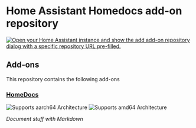 # Home Assistant Homedocs add-on repository

[![Open your Home Assistant instance and show the add add-on repository dialog with a specific repository URL pre-filled.](https://my.home-assistant.io/badges/supervisor_add_addon_repository.svg)](https://my.home-assistant.io/redirect/supervisor_add_addon_repository/?repository_url=https%3A%2F%2Fgithub.com%2Fmasterwendu%2Fhomeassistant-addons)

## Add-ons

This repository contains the following add-ons

### [HomeDocs](./homedocs)

![Supports aarch64 Architecture][aarch64-shield]
![Supports amd64 Architecture][amd64-shield]
<!-- ![Supports armhf Architecture][armhf-shield] -->
<!-- ![Supports armv7 Architecture][armv7-shield] -->
<!-- ![Supports i386 Architecture][i386-shield] -->

_Document stuff with Markdown_

<!--

Notes to developers after forking or using the github template feature:
- While developing comment out the 'image' key from 'example/config.yaml' to make the supervisor build the addon
  - Remember to put this back when pushing up your changes.
- When you merge to the 'main' branch of your repository a new build will be triggered.
  - Make sure you adjust the 'version' key in 'example/config.yaml' when you do that.
  - Make sure you update 'example/CHANGELOG.md' when you do that.
  - The first time this runs you might need to adjust the image configuration on github container registry to make it public
  - You may also need to adjust the github Actions configuration (Settings > Actions > General > Workflow > Read & Write)
- Adjust the 'image' key in 'example/config.yaml' so it points to your username instead of 'home-assistant'.
  - This is where the build images will be published to.
- Rename the example directory.
  - The 'slug' key in 'example/config.yaml' should match the directory name.
- Adjust all keys/url's that points to 'home-assistant' to now point to your user/fork.
- Share your repository on the forums https://community.home-assistant.io/c/projects/9
- Do awesome stuff!
 -->

[aarch64-shield]: https://img.shields.io/badge/aarch64-yes-green.svg
[amd64-shield]: https://img.shields.io/badge/amd64-yes-green.svg
<!-- [armhf-shield]: https://img.shields.io/badge/armhf-yes-green.svg -->
<!-- [armv7-shield]: https://img.shields.io/badge/armv7-yes-green.svg -->
<!-- [i386-shield]: https://img.shields.io/badge/i386-yes-green.svg -->
